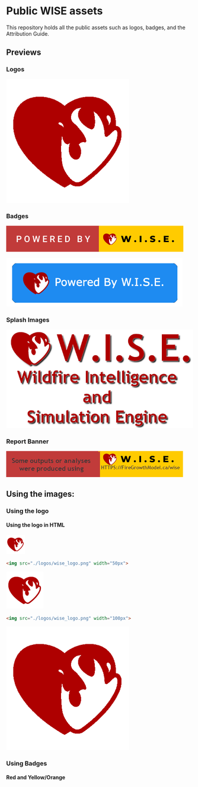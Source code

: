 # Public WISE assets

This repository holds all the public assets such as logos, badges, and the Attribution Guide.

## Previews

### Logos

![WISE Logo](./logos/wise_logo.png)


### Badges

![Red and Orange Badge](./badges/powered-by-wise_red_orange.png)

![Baby Blue Badge](./badges/poweredByWise_baby_blue.png)

### Splash Images

![splash](./splash/wiserepo.png)

### Report Banner

![Report Banner](./report_assets/WISE_report_badge_red_orange.png)



## Using the images:

### Using the logo

#### Using the logo in HTML

<img src="./logos/wise_logo.png" width="50px">

```HTML
<img src="./logos/wise_logo.png" width="50px">
```



<img src="./logos/wise_logo.png" width="100px">

```HTML
<img src="./logos/wise_logo.png" width="100px">
```



![WISE Logo](./logos/wise_logo.png)

### Using Badges

#### Red and Yellow/Orange 

